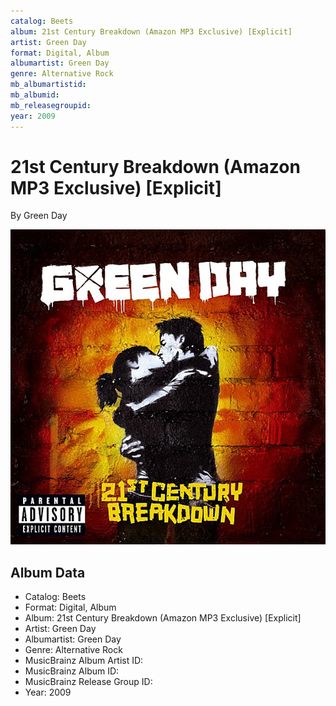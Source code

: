 ```yaml
---
catalog: Beets
album: 21st Century Breakdown (Amazon MP3 Exclusive) [Explicit]
artist: Green Day
format: Digital, Album
albumartist: Green Day
genre: Alternative Rock
mb_albumartistid: 
mb_albumid: 
mb_releasegroupid: 
year: 2009
---
```


# 21st Century Breakdown (Amazon MP3 Exclusive) [Explicit]

By Green Day

![](../../assets/beetscovers/Green_Day-21st_Century_Breakdown_Amazon_MP3_Exclusive_[Explicit].jpg)

## Album Data

- Catalog: Beets
- Format: Digital, Album
- Album: 21st Century Breakdown (Amazon MP3 Exclusive) [Explicit]
- Artist: Green Day
- Albumartist: Green Day
- Genre: Alternative Rock
- MusicBrainz Album Artist ID: 
- MusicBrainz Album ID: 
- MusicBrainz Release Group ID: 
- Year: 2009

